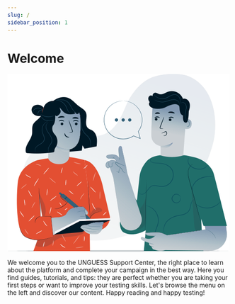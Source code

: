 ```yaml
---
slug: /
sidebar_position: 1
---
```


# Welcome

![img](../static/img/welcome.svg)

We welcome you to the UNGUESS Support Center, the right place to learn about the platform and complete your campaign in the best way.
Here you find guides, tutorials, and tips: they are perfect whether you are taking your first steps or want to improve your testing skills.
Let's browse the menu on the left and discover our content. Happy reading and happy testing!
